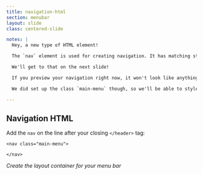 ```yaml
---
title: navigation-html
section: menubar
layout: slide
class: centered-slide

notes: |
  Hey, a new type of HTML element! 

  The `nav` element is used for creating navigation. It has matching start and end tags, and between those tags you put a set of links that you want to include in your navigation.

  We'll get to that on the next slide!

  If you preview your navigation right now, it won't look like anything - it doesn't have any styles yet! 

  We did set up the class `main-menu` though, so we'll be able to style this nav from our CSS.

---
```


## Navigation HTML

Add the `nav` on the line after your closing `</header>` tag:

    <nav class="main-menu">

    </nav>

_Create the layout container for your menu bar_
